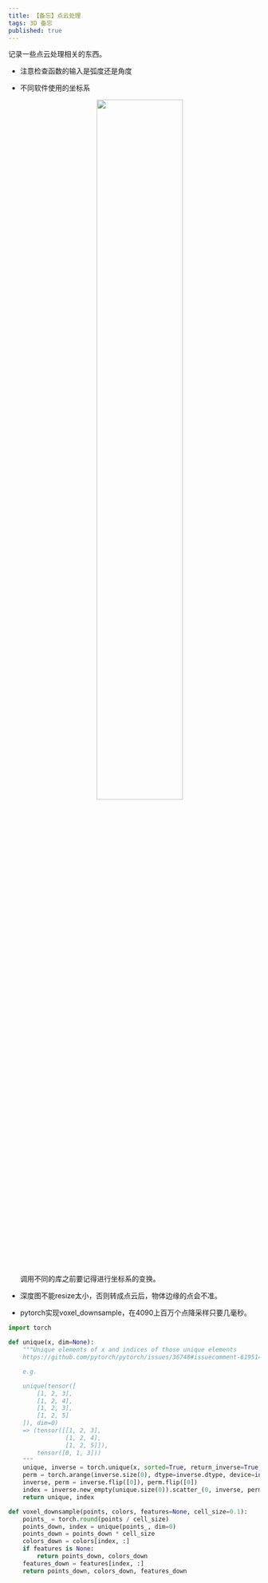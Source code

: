 ```yaml
---
title: 【备忘】点云处理
tags: 3D 备忘
published: true
---
```


记录一些点云处理相关的东西。
<!--more-->

* 注意检查函数的输入是弧度还是角度

* 不同软件使用的坐标系

    <div align=center>
    <img src="../../../assets/images/posts/2025-02-03/3d_coordinates.png" width="60%" />
    </div>

    调用不同的库之前要记得进行坐标系的变换。

* 深度图不能resize太小，否则转成点云后，物体边缘的点会不准。

* pytorch实现voxel_downsample，在4090上百万个点降采样只要几毫秒。
```python
import torch

def unique(x, dim=None):
    """Unique elements of x and indices of those unique elements
    https://github.com/pytorch/pytorch/issues/36748#issuecomment-619514810

    e.g.

    unique(tensor([
        [1, 2, 3],
        [1, 2, 4],
        [1, 2, 3],
        [1, 2, 5]
    ]), dim=0)
    => (tensor([[1, 2, 3],
                [1, 2, 4],
                [1, 2, 5]]),
        tensor([0, 1, 3]))
    """
    unique, inverse = torch.unique(x, sorted=True, return_inverse=True, dim=dim)
    perm = torch.arange(inverse.size(0), dtype=inverse.dtype, device=inverse.device)
    inverse, perm = inverse.flip([0]), perm.flip([0])
    index = inverse.new_empty(unique.size(0)).scatter_(0, inverse, perm)
    return unique, index

def voxel_downsample(points, colors, features=None, cell_size=0.1):
    points_ = torch.round(points / cell_size)
    points_down, index = unique(points_, dim=0)
    points_down = points_down * cell_size
    colors_down = colors[index, :]
    if features is None:
        return points_down, colors_down
    features_down = features[index, :]
    return points_down, colors_down, features_down
```
